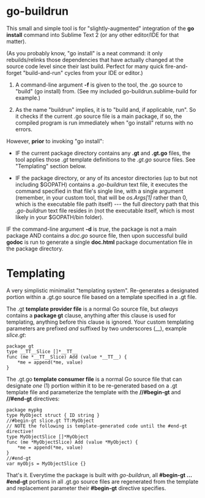 go-buildrun
===========

This small and simple tool is for "slightly-augmented" integration of the **go install** command into Sublime Text 2 (or any other editor/IDE for that matter).

(As you probably know, "go install" is a neat command: it only rebuilds/relinks those dependencies that have actually changed at the source code level since their last build. Perfect for many quick fire-and-forget "build-and-run" cycles from your IDE or editor.)

1. A command-line argument **-f** is given to the tool, the .go source to "build" (go install) from. (See my included go-buildrun.sublime-build for example.)

2. As the name "buildrun" implies, it is to "build and, if applicable, run". So it checks if the current .go source file is a main package, if so, the compiled program is run immediately when "go install" returns with no errors.

However, **prior** to invoking "go install":

- IF the current package directory contains any **.gt** and **.gt.go** files, the tool applies those *.gt* template definitions to the *.gt.go* source files. See "Templating" section below.

- IF the package directory, or any of its ancestor directories (up to but not including $GOPATH) contains a *.go-buildrun* text file, it executes the command specified in that file's single line, with a single argument (remember, in your custom tool, that will be *os.Args[1]* rather than 0, which is the executable file path itself) --- the full directory path that this *.go-buildrun* text file resides in (not the executable itself, which is most likely in your $GOPATH/bin folder).


IF the command-line argument **-d** is *true*, the package is not a main package AND contains a *doc.go* source file, then upon successful build **godoc** is run to generate a single **doc.html** package documentation file in the package directory.


Templating
==========


A very simplistic minimalist "templating system". Re-generates a designated portion within a .gt.go source file based on a template specified in a .gt file.

The .gt **template provider file** is a normal Go source file, but *always* contains a **package gt** clause, anything after this clause is used for templating, anything before this clause is ignored. Your custom templating parameters are prefixed *and* suffixed by two underscores (__), example *slice.gt*:


    package gt
    type __TT__Slice []*__TT__
    func (me *__TT__Slice) Add (value *__TT__) {
        *me = append(*me, value)
    }


The .gt.go **template consumer file** is a normal Go source file that can designate *one* (1) portion within it to be re-generated based on a .gt template file and parameterize the template with the **//#begin-gt** and **//#end-gt** directives:


    package mypkg
    type MyObject struct { ID string }
    //#begin-gt slice.gt TT:MyObject
    // NOTE the following is template-generated code until the #end-gt directive!
    type MyObjectSlice []*MyObject
    func (me *MyObjectSlice) Add (value *MyObject) {
        *me = append(*me, value)
    }
    //#end-gt
    var myObjs = MyObjectSlice {}


That's it. Everytime the package is built with *go-buildrun*, all **#begin-gt ... #end-gt** portions in all .gt.go source files are regenerated from the template and replacement parameter their **#begin-gt** directive specifies.
